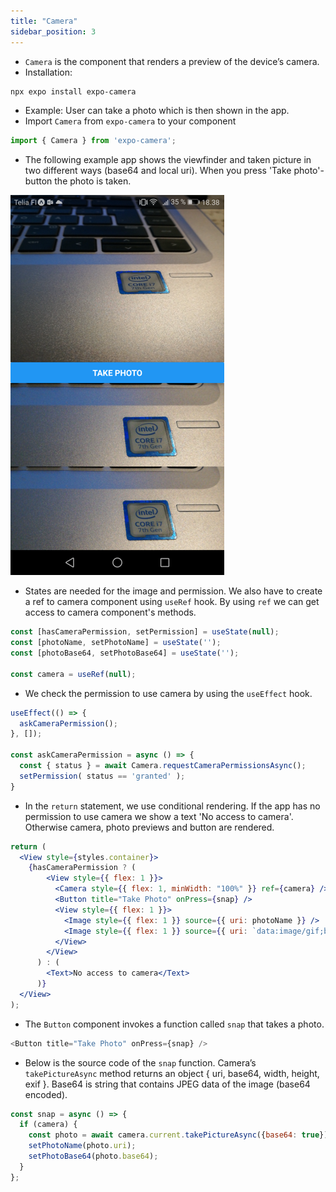 ```yaml
---
title: "Camera"
sidebar_position: 3
---
```

- `Camera` is the component that renders a preview of the device’s camera.
- Installation:
```bash
npx expo install expo-camera
```
- Example: User can take a photo which is then shown in the app.
- Import `Camera` from `expo-camera` to your component
```js
import { Camera } from 'expo-camera';
```
 
- The following example app shows the viewfinder and taken picture in two different ways (base64 and local uri). When you press 'Take photo'- button the photo is taken.

![](img/camera.png)

- States are needed for the image and permission. We also have to create a ref to camera component using `useRef` hook. By using `ref` we can get access to camera component's methods.

```js
const [hasCameraPermission, setPermission] = useState(null);
const [photoName, setPhotoName] = useState('');
const [photoBase64, setPhotoBase64] = useState('');

const camera = useRef(null);
```
- We check the permission to use camera by using the `useEffect` hook. 

```js
useEffect(() => {
  askCameraPermission();
}, []);

const askCameraPermission = async () => {
  const { status } = await Camera.requestCameraPermissionsAsync();
  setPermission( status == 'granted' );
}
```
- In the `return` statement, we use conditional rendering. If the app has no permission to use camera we show a text 'No access to camera'.  Otherwise camera, photo previews and button are rendered.

```jsx
return (
  <View style={styles.container}>
    {hasCameraPermission ? (
        <View style={{ flex: 1 }}>
          <Camera style={{ flex: 1, minWidth: "100%" }} ref={camera} />
          <Button title="Take Photo" onPress={snap} />
          <View style={{ flex: 1 }}>
            <Image style={{ flex: 1 }} source={{ uri: photoName }} />
            <Image style={{ flex: 1 }} source={{ uri: `data:image/gif;base64,${photoBase64}` }} />
          </View>
        </View>
      ) : (
        <Text>No access to camera</Text>
      )}
  </View>
);
```
- The `Button` component invokes a function called `snap` that takes a photo.
```js
<Button title="Take Photo" onPress={snap} />
```
- Below is the source code of the `snap` function. Camera’s `takePictureAsync` method returns an object { uri, base64, width, height, exif }. Base64 is string that contains JPEG data of the image (base64 encoded).

```js
const snap = async () => {
  if (camera) {
    const photo = await camera.current.takePictureAsync({base64: true});
    setPhotoName(photo.uri);
    setPhotoBase64(photo.base64); 
  }
};
```